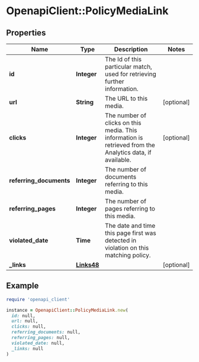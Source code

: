 # OpenapiClient::PolicyMediaLink

## Properties

| Name | Type | Description | Notes |
| ---- | ---- | ----------- | ----- |
| **id** | **Integer** | The Id of this particular match, used for retrieving further information. |  |
| **url** | **String** | The URL to this media. | [optional] |
| **clicks** | **Integer** | The number of clicks on this media. This information is retrieved from the Analytics data, if available. | [optional] |
| **referring_documents** | **Integer** | The number of documents referring to this media. |  |
| **referring_pages** | **Integer** | The number of pages referring to this media. |  |
| **violated_date** | **Time** | The date and time this page first was detected in violation on this matching policy. |  |
| **_links** | [**Links48**](Links48.md) |  | [optional] |

## Example

```ruby
require 'openapi_client'

instance = OpenapiClient::PolicyMediaLink.new(
  id: null,
  url: null,
  clicks: null,
  referring_documents: null,
  referring_pages: null,
  violated_date: null,
  _links: null
)
```

